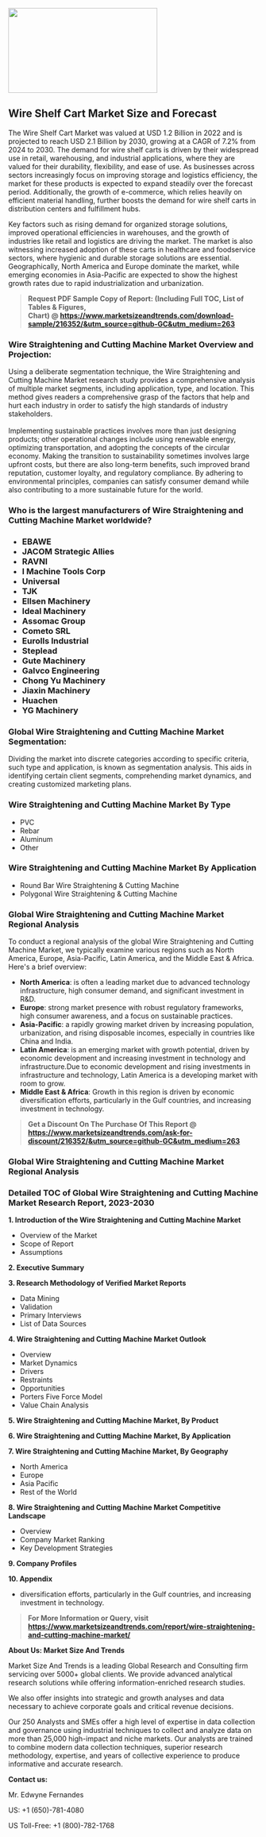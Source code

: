 <p><img class="alignnone size-medium wp-image-20088" src="https://ffe5etoiles.com/wp-content/uploads/2024/12/MST1-300x171.png" alt="" width="300" height="171" /></p><h2>Wire Shelf Cart Market Size and Forecast</h2><p>The Wire Shelf Cart Market was valued at USD 1.2 Billion in 2022 and is projected to reach USD 2.1 Billion by 2030, growing at a CAGR of 7.2% from 2024 to 2030. The demand for wire shelf carts is driven by their widespread use in retail, warehousing, and industrial applications, where they are valued for their durability, flexibility, and ease of use. As businesses across sectors increasingly focus on improving storage and logistics efficiency, the market for these products is expected to expand steadily over the forecast period. Additionally, the growth of e-commerce, which relies heavily on efficient material handling, further boosts the demand for wire shelf carts in distribution centers and fulfillment hubs.</p><p>Key factors such as rising demand for organized storage solutions, improved operational efficiencies in warehouses, and the growth of industries like retail and logistics are driving the market. The market is also witnessing increased adoption of these carts in healthcare and foodservice sectors, where hygienic and durable storage solutions are essential. Geographically, North America and Europe dominate the market, while emerging economies in Asia-Pacific are expected to show the highest growth rates due to rapid industrialization and urbanization.</p></p><blockquote id="" class=""><strong>Request PDF Sample Copy of Report: (Including Full TOC, List of Tables &amp; Figures, Chart)&nbsp;@&nbsp;<strong><a href="https://www.marketsizeandtrends.com/download-sample/216352/&utm_source=github-GC&utm_medium=263" target="_blank">https://www.marketsizeandtrends.com/download-sample/216352/&utm_source=github-GC&utm_medium=263</a></strong></strong></blockquote><h3 id="" class="">Wire Straightening and Cutting Machine Market&nbsp;Overview and Projection:</h3><p id="" class="">Using a deliberate segmentation technique, the Wire Straightening and Cutting Machine Market research study provides a comprehensive analysis of multiple market segments, including application, type, and location. This method gives readers a comprehensive grasp of the factors that help and hurt each industry in order to satisfy the high standards of industry stakeholders. <br /> <br />Implementing sustainable practices involves more than just designing products; other operational changes include using renewable energy, optimizing transportation, and adopting the concepts of the circular economy. Making the transition to sustainability sometimes involves large upfront costs, but there are also long-term benefits, such improved brand reputation, customer loyalty, and regulatory compliance. By adhering to environmental principles, companies can satisfy consumer demand while also contributing to a more sustainable future for the world.</p><h3 id="" class="">Who is the largest manufacturers of&nbsp;Wire Straightening and Cutting Machine Market worldwide?</h3><h3 class=""><p><ul><li>EBAWE </li><li> JACOM Strategic Allies </li><li> RAVNI </li><li> I Machine Tools Corp </li><li> Universal </li><li> TJK </li><li> Ellsen Machinery </li><li> Ideal Machinery </li><li> Assomac Group </li><li> Cometo SRL </li><li> Eurolls Industrial </li><li> Steplead </li><li> Gute Machinery </li><li> Galvco Engineering </li><li> Chong Yu Machinery </li><li> Jiaxin Machinery </li><li> Huachen </li><li> YG Machinery</li></ul></p></h3><h3 id="" class="">Global&nbsp;Wire Straightening and Cutting Machine Market Segmentation:</h3><p id="" class="">Dividing the market into discrete categories according to specific criteria, such type and application, is known as segmentation analysis. This aids in identifying certain client segments, comprehending market dynamics, and creating customized marketing plans.</p><h3 id="" class="">Wire Straightening and Cutting Machine Market&nbsp;By Type</h3><p><p><ul><li>PVC</li><li> Rebar</li><li> Aluminum</li><li> Other</p></li></ul></p></p><h3 id="" class="">Wire Straightening and Cutting Machine Market&nbsp;By Application</h3><p class=""><p><ul><li>Round Bar Wire Straightening & Cutting Machine</li><li> Polygonal Wire Straightening & Cutting Machine</li></ul></p></p><h3 id="" class="">Global Wire Straightening and Cutting Machine Market Regional Analysis</h3><p id="" class="">To conduct a regional analysis of the global Wire Straightening and Cutting Machine Market, we typically examine various regions such as North America, Europe, Asia-Pacific, Latin America, and the Middle East &amp; Africa. Here's a brief overview:</p><ul><li><strong>North America</strong>: is often a leading market due to advanced technology infrastructure, high consumer demand, and significant investment in R&amp;D.</li><li><strong>Europe</strong>: strong market presence with robust regulatory frameworks, high consumer awareness, and a focus on sustainable practices.</li><li><strong>Asia-Pacific</strong>: a rapidly growing market driven by increasing population, urbanization, and rising disposable incomes, especially in countries like China and India.</li><li><strong>Latin America</strong>: is an emerging market with growth potential, driven by economic development and increasing investment in technology and infrastructure.Due to economic development and rising investments in infrastructure and technology, Latin America is a developing market with room to grow.</li><li><strong>Middle East &amp; Africa</strong>: Growth in this region is driven by economic diversification efforts, particularly in the Gulf countries, and increasing investment in technology.</li></ul><blockquote id="" class=""><strong>Get a Discount On The Purchase Of This Report @ <strong><a href="https://www.marketsizeandtrends.com/ask-for-discount/216352/&utm_source=github-GC&utm_medium=263" target="_blank">https://www.marketsizeandtrends.com/ask-for-discount/216352/&utm_source=github-GC&utm_medium=263</a></strong></strong></blockquote><h3 id="" class="">Global Wire Straightening and Cutting Machine Market Regional Analysis</h3><h3 id="" class="">Detailed TOC of Global Wire Straightening and Cutting Machine Market Research Report, 2023-2030</h3><p id="" class=""><strong>1. Introduction of the Wire Straightening and Cutting Machine Market</strong></p><ul><li>Overview of the Market</li><li>Scope of Report</li><li>Assumptions</li></ul><p id="" class=""><strong>2. Executive Summary</strong></p><p id="" class=""><strong>3. Research Methodology of Verified Market Reports</strong></p><ul><li>Data Mining</li><li>Validation</li><li>Primary Interviews</li><li>List of Data Sources</li></ul><p id="" class=""><strong>4. Wire Straightening and Cutting Machine Market Outlook</strong></p><ul><li>Overview</li><li>Market Dynamics</li><li>Drivers</li><li>Restraints</li><li>Opportunities</li><li>Porters Five Force Model</li><li>Value Chain Analysis</li></ul><p id="" class=""><strong>5. Wire Straightening and Cutting Machine Market, By Product</strong></p><p id="" class=""><strong>6. Wire Straightening and Cutting Machine Market, By Application</strong></p><p id="" class=""><strong>7. Wire Straightening and Cutting Machine Market, By Geography</strong></p><ul><li>North America</li><li>Europe</li><li>Asia Pacific</li><li>Rest of the World</li></ul><p id="" class=""><strong>8. Wire Straightening and Cutting Machine Market Competitive Landscape</strong></p><ul><li>Overview</li><li>Company Market Ranking</li><li>Key Development Strategies</li></ul><p id="" class=""><strong>9. Company Profiles</strong></p><p id="" class=""><strong>10. Appendix</strong></p><ul><li>diversification efforts, particularly in the Gulf countries, and increasing investment in technology.</li></ul><blockquote id="" class=""><strong>For More Information or Query, visit <strong><strong><a href="https://www.marketsizeandtrends.com/report/wire-straightening-and-cutting-machine-market/" target="_blank">https://www.marketsizeandtrends.com/report/wire-straightening-and-cutting-machine-market/</a></strong></strong></strong></blockquote><p id="" class=""><strong>About Us: Market Size And Trends</strong></p><p id="" class="">Market Size And Trends is a leading Global Research and Consulting firm servicing over 5000+ global clients. We provide advanced analytical research solutions while offering information-enriched research studies.</p><p id="" class="">We also offer insights into strategic and growth analyses and data necessary to achieve corporate goals and critical revenue decisions.</p><p id="" class="">Our 250 Analysts and SMEs offer a high level of expertise in data collection and governance using industrial techniques to collect and analyze data on more than 25,000 high-impact and niche markets. Our analysts are trained to combine modern data collection techniques, superior research methodology, expertise, and years of collective experience to produce informative and accurate research.</p><p id="" class=""><strong>Contact us:</strong></p><p id="" class="">Mr. Edwyne Fernandes</p><p id="" class="">US: +1 (650)-781-4080</p><p id="" class="">US Toll-Free: +1 (800)-782-1768</p>
